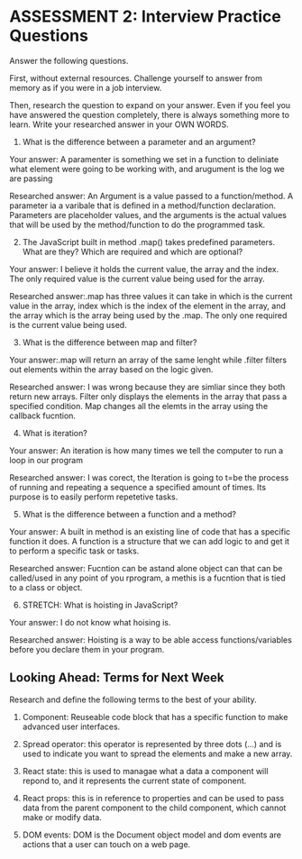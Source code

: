 # ASSESSMENT 2: Interview Practice Questions

Answer the following questions.

First, without external resources. Challenge yourself to answer from memory as if you were in a job interview.

Then, research the question to expand on your answer. Even if you feel you have answered the question completely, there is always something more to learn. Write your researched answer in your OWN WORDS.

1. What is the difference between a parameter and an argument?

Your answer: A paramenter is something we set in a function to deliniate what element were going to be working with, and arugument is the log we are passing 

Researched answer: An  Argument is a value passed to a function/method. A parameter ia a varibale that is defined in a method/function declaration. Parameters are placeholder values, and the arguments is the actual values that will be used by the method/function to do the programmed task.

2. The JavaScript built in method .map() takes predefined parameters. What are they? Which are required and which are optional?

Your answer:  I believe it holds the current value, the array and the index. The only required value is the current value being used for the array.

Researched answer:.map has three values it can take in which is the current value in the array, index which is the index of the element in the array, and the array which is the array being used by the .map. The only one required is the current value being used. 

3. What is the difference between map and filter?

Your answer:.map will return an array of the same lenght while .filter filters out elements within the array based on the logic given.

Researched answer: I was wrong because they are simliar since they both return new arrays. Filter only displays the elements in the array that pass a specified condition. Map changes all the elemts in the array using the callback fucntion. 

4. What is iteration?

Your answer: An iteration is how many times we tell the computer to run a loop in our program

Researched answer: I was corect, the Iteration is going to t=be the process of running and repeating a sequence a specified amount of times. Its purpose is to easily perform repetetive tasks. 

5. What is the difference between a function and a method?

Your answer: A built in method is an existing line of code that has a specific function it does. A function is a structure that we can add logic to and get it to perform a specific task or tasks. 

Researched answer: Fucntion can be astand alone object can that can be called/used in any point of you rprogram, a methis is a fucntion that is tied to a class or object. 

6. STRETCH: What is hoisting in JavaScript?

Your answer: I do not know what hoising is. 

Researched answer: Hoisting is a way to be able access functions/variables before you declare them in your program. 

## Looking Ahead: Terms for Next Week

Research and define the following terms to the best of your ability.

1. Component: Reuseable code block that has a specific function to make advanced user interfaces. 

2. Spread operator: this operator is represented by three dots (...) and is used to indicate you want to spread the elements and make a new array.

3. React state: this is used to managae what a data a component will repond to, and it represents the current state of component.

4. React props: this is in reference to properties and can be used to pass data from the parent component to the child component, which cannot make or modify data.


5. DOM events: DOM is the Document object model and dom events are actions that a user can touch on a web page. 
